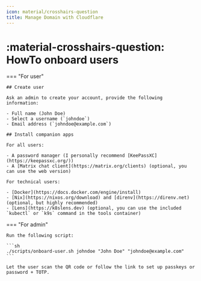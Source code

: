 ```yaml
---
icon: material/crosshairs-question
title: Manage Domain with Cloudflare
---
```


# :material-crosshairs-question: HowTo onboard users

=== "For user"

    ## Create user

    Ask an admin to create your account, provide the following information:

    - Full name (John Doe)
    - Select a username (`johndoe`)
    - Email address (`johndoe@example.com`)

    ## Install companion apps

    For all users:

    - A password manager (I personally recommend [KeePassXC](https://keepassxc.org/))
    - A [Matrix chat client](https://matrix.org/clients) (optional, you can use the web version)

    For technical users:

    - [Docker](https://docs.docker.com/engine/install)
    - [Nix](https://nixos.org/download) and [direnv](https://direnv.net) (optional, but highly recommended)
    - [Lens](https://k8slens.dev) (optional, you can use the included `kubectl` or `k9s` command in the tools container)

=== "For admin"

    Run the following script:

    ```sh
    ./scripts/onboard-user.sh johndoe "John Doe" "johndoe@example.com"
    ```

    Let the user scan the QR code or follow the link to set up passkeys or password + TOTP.
